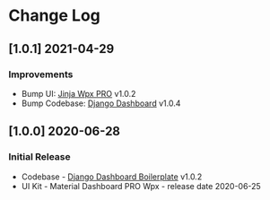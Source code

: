 # Change Log

## [1.0.1] 2021-04-29
### Improvements

- Bump UI: [Jinja Wpx PRO](https://github.com/app-generator/jinja-material-wpx-pro/releases) v1.0.2
- Bump Codebase: [Django Dashboard](https://github.com/app-generator/boilerplate-code-django-dashboard/releases) v1.0.4

## [1.0.0] 2020-06-28
### Initial Release

- Codebase - [Django Dashboard Boilerplate](https://github.com/app-generator/boilerplate-code-django-dashboard) v1.0.2
- UI Kit - Material Dashboard PRO Wpx - release date 2020-06-25
